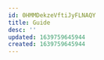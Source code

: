 ```yaml
---
id: 0HMMDekzeVftiJyFLNAQY
title: Guide
desc: ''
updated: 1639759645944
created: 1639759645944
---
```


